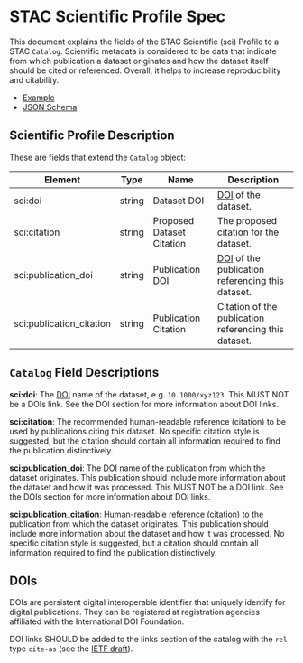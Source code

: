 # STAC Scientific Profile Spec

This document explains the fields of the STAC Scientific (sci) Profile to a STAC `Catalog`. Scientific metadata is considered to be data that indicate from which publication a dataset originates and how the dataset itself should be cited or referenced. Overall, it helps to increase reproducibility and citability.

* [Example](example-merraclim.json)
* [JSON Schema](schema.json)

## Scientific Profile Description

These are fields that extend the `Catalog` object:

| Element                  | Type   | Name                      | Description                                                  |
| ------------------------ | ------ | ------------------------- | ------------------------------------------------------------ |
| sci:doi                  | string | Dataset DOI               | [DOI](https://www.doi.org/) of the dataset.                  |
| sci:citation             | string | Proposed Dataset Citation | The proposed citation for the dataset.                       |
| sci:publication_doi      | string | Publication DOI           | [DOI](https://www.doi.org/) of the publication referencing this dataset. |
| sci:publication_citation | string | Publication Citation      | Citation of the publication referencing this dataset.        |

## `Catalog` Field Descriptions

**sci:doi**: The [DOI](https://www.doi.org/) name of the dataset, e.g. `10.1000/xyz123`. This MUST NOT be a DOIs link. See the DOI section for more information about DOI links.

**sci:citation**: The recommended human-readable reference (citation) to be used by publications citing this dataset. No specific citation style is suggested, but the citation should contain all information required to find the publication distinctively.

**sci:publication_doi**: The [DOI](https://www.doi.org/) name of the publication from which the dataset originates. This publication should include more information about the dataset and how it was processed. This MUST NOT be a DOI link. See the DOIs section for more information about DOI links.

**sci:publication_citation**: Human-readable reference (citation) to the publication from which the dataset originates. This publication should include more information about the dataset and how it was processed. No specific citation style is suggested, but a citation should contain all information required to find the publication distinctively.

## DOIs

DOIs are persistent digital interoperable identifier that uniquely identify for digital publications. They can be registered at registration agencies affiliated with the International DOI Foundation.

DOI links SHOULD be added to the links section of the catalog with the `rel` type `cite-as` (see the [IETF draft](https://tools.ietf.org/id/draft-vandesompel-citeas-03.html)).